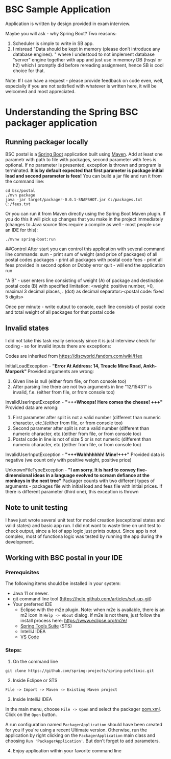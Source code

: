 # BSC Sample Application

Application is written by design provided in exam interview.

Maybe you will ask - why Spring Boot? Two reasons: 
1) Scheduler is simple to write in SB app.
2) I misread "Data should be kept in memory (please don’t introduce any database engines). " where I undestood to not implement
database "server" engine together with app and just use in memory DB (hsqsl or h2) which I promptly did before rereading 
assignment, hence SB is cool choice for that.

Note: If I can have a request - please provide feedback on code even, well, especially if you are not satisfied with whatever is 
written here, it will be welcomed and most appreciated. 
# Understanding the Spring BSC packager application 


## Running packager locally
BSC postal is a [Spring Boot](https://spring.io/guides/gs/spring-boot) application built using [Maven](https://spring.io/guides/gs/maven/). 
Add at least one parametr with path to file with packages, second parameter with fees is optional.
If no parameter is presented, exception is thrown and program is terminated. 
<b>It is by default expected that first parameter is package initial load and second parameter is fees!</b>
You can build a jar file and run it from the command line:


```
cd bsc/postal
./mvn package
java -jar target/packager-0.0.1-SNAPSHOT.jar C:/packages.txt C:/fees.txt 
```


Or you can run it from Maven directly using the Spring Boot Maven plugin. If you do this it will pick up changes that you make in the project immediately (changes to Java source files require a compile as well - most people use an IDE for this):

```
./mvnw spring-boot:run
```
##Control 
After start you can control this application with several command line commands:
sum - print sum of weight (and price of packages) of all postal codes
packages - print all packages with postal code 
fees - print all fees provided in second option or Dobby error
quit - will end the application run

"A B" - user enters line consisting of weight (A) of package and destination postal code (B) with specified limitation:
<weight: positive number, >0, maximal 3 decimal places, . (dot) as decimal separator><space><postal code: fixed 5 digits> 

Once per minute - write output to console, each line consists of postal code and total weight of all packages for that postal code

## Invalid states
I did not take this task really seriously since it is just interview check for coding - so for invalid inputs there are exceptions:

Codes are inherited from https://discworld.fandom.com/wiki/Hex

InitialLoadException - <b>"Error At Address: 14, Treacle Mine Road, Ankh-Morpork" </b>
Provided arguments are wrong: 
1) Given line is null (either from file, or from console too)
2) After parsing line there are not two arguments in line "12/15431" is invalid, f.e. (either from file, or from console too)

InvalidUserInputException - <b>"+++Whoops! Here comes the cheese! +++"</b>
Provided data are wrong: 
1) First parameter after split is not a valid number (different than numeric character, etc.)(either from file, or from console too)
2) Second parameter after split is not a valid number (different than numeric character, etc.)(either from file, or from console too)
3) Postal code in line is not of size 5 or is not numeric (different than numeric character, etc.)(either from file, or from console too)

InvalidUserInputException - <b>"+++Wahhhhhhh! Mine!+++"</b>
Provided data is negative (we count only with positive weight, positive price)

UnknownFileTypeException - <b>"I am sorry. It is hard to convey five-dimensional ideas in a language evolved to scream defiance at the monkeys in the next tree"</b>
Packager counts with two different types of arguments - packages file with initial load and fees file with initial prices. 
If there is different parameter (third one), this exception is thrown

## Note to unit testing
I have just wrote several unit test for model creation (esceptional states and valid states) and basic app run.
I did not want to waste time on unit test to check output, since a lot of app logic just prints output.
Since app is not complex, most of functiona logic was tested by running the app during the development.
## Working with BSC postal in your IDE

### Prerequisites
The following items should be installed in your system:
* Java 11 or newer.
* git command line tool (https://help.github.com/articles/set-up-git)
* Your preferred IDE 
  * Eclipse with the m2e plugin. Note: when m2e is available, there is an m2 icon in `Help -> About` dialog. If m2e is
  not there, just follow the install process here: https://www.eclipse.org/m2e/
  * [Spring Tools Suite](https://spring.io/tools) (STS)
  * IntelliJ IDEA
  * [VS Code](https://code.visualstudio.com)

### Steps:

1) On the command line
```
git clone https://github.com/spring-projects/spring-petclinic.git
```
2) Inside Eclipse or STS
```
File -> Import -> Maven -> Existing Maven project
```

3) Inside IntelliJ IDEA

In the main menu, choose `File -> Open` and select the packager [pom.xml](pom.xml). Click on the `Open` button.

A run configuration named `PackagerApplication` should have been created for you if you're using a recent Ultimate
version. Otherwise, run the application by right clicking on the `PackagerApplication` main class and choosing
`Run 'PackagerApplication'`. But don't forget to add parameters.

4) Enjoy application within your favorite command line